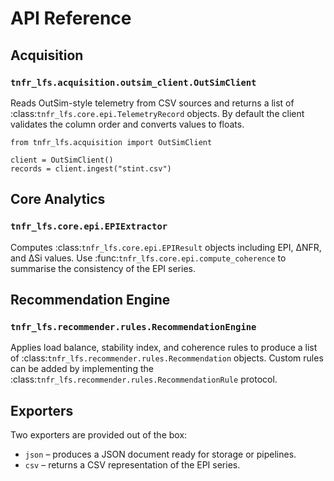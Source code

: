 # API Reference

## Acquisition

### `tnfr_lfs.acquisition.outsim_client.OutSimClient`

Reads OutSim-style telemetry from CSV sources and returns a list of
:class:`tnfr_lfs.core.epi.TelemetryRecord` objects.  By default the
client validates the column order and converts values to floats.

```
from tnfr_lfs.acquisition import OutSimClient

client = OutSimClient()
records = client.ingest("stint.csv")
```

## Core Analytics

### `tnfr_lfs.core.epi.EPIExtractor`

Computes :class:`tnfr_lfs.core.epi.EPIResult` objects including EPI,
ΔNFR, and ΔSi values.  Use :func:`tnfr_lfs.core.epi.compute_coherence`
to summarise the consistency of the EPI series.

## Recommendation Engine

### `tnfr_lfs.recommender.rules.RecommendationEngine`

Applies load balance, stability index, and coherence rules to produce a
list of :class:`tnfr_lfs.recommender.rules.Recommendation` objects.
Custom rules can be added by implementing the
:class:`tnfr_lfs.recommender.rules.RecommendationRule` protocol.

## Exporters

Two exporters are provided out of the box:

* ``json`` – produces a JSON document ready for storage or pipelines.
* ``csv`` – returns a CSV representation of the EPI series.
